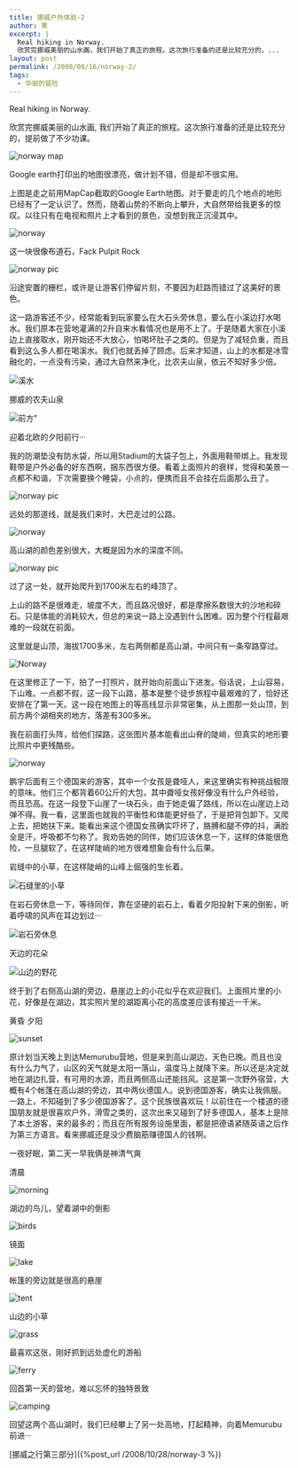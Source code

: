 ```yaml
---
title: 挪威户外体验-2
author: 果
excerpt: |
  Real hiking in Norway.
  欣赏完挪威美丽的山水画，我们开始了真正的旅程。这次旅行准备的还是比较充分的，...
layout: post
permalink: /2008/08/16/norway-2/
tags:
  - 华丽的冒险
---
```

Real hiking in Norway.

欣赏完挪威美丽的山水画, 我们开始了真正的旅程。这次旅行准备的还是比较充分的，提前做了不少功课。

![norway map](http://farm4.static.flickr.com/3252/2768126319_a0af975889.jpg)

Google earth打印出的地图很漂亮，做计划不错，但是却不很实用。

上图是走之前用MapCap截取的Google Earth地图。对于要走的几个地点的地形已经有了一定认识了。然而，随着山势的不断向上攀升，大自然带给我更多的惊叹。以往只有在电视和照片上才看到的景色，没想到我正沉浸其中。

![norway](http://farm4.static.flickr.com/3116/2759592316_b8667ca0b7.jpg)

这一块很像布道石，Fack Pulpit Rock

![norway pic](http://farm4.static.flickr.com/3272/2758752227_15f8a59637.jpg)

沿途安置的栅栏，或许是让游客们停留片刻，不要因为赶路而错过了这美好的景色。

这一路游客还不少，经常能看到玩家要么在大石头旁休息，要么在小溪边打水喝水。我们原本在营地灌满的2升自来水看情况也是用不上了。于是随着大家在小溪边上直接取水，刚开始还不大放心，怕喝坏肚子之类的。但是为了减轻负重，而且看到这么多人都在喝溪水。我们也就丢掉了顾虑。后来才知道，山上的水都是冰雪融化的，一点没有污染，通过大自然来净化，比农夫山泉，依云不知好多少倍。

![溪水](http://farm4.static.flickr.com/3063/2768162401_fd55961b2f.jpg) 

挪威的农夫山泉

![前方](http://farm4.static.flickr.com/3098/2769133344_f91f2168f4.jpg)"

迎着北欧的夕阳前行···

我的防潮垫没有防水袋，所以用Stadium的大袋子包上，外面用鞋带绑上。我发现鞋带是户外必备的好东西啊，捆东西很方便。看着上面照片的衰样，觉得和美景一点都不和谐，下次需要换个睡袋，小点的，便携而且不会挂在后面那么丑了。
  
![norway pic](http://farm4.static.flickr.com/3191/2759592472_47c72f6a82.jpg)

远处的那道线，就是我们来时，大巴走过的公路。

![norway](http://farm4.static.flickr.com/3220/2759592622_2c96fac7eb.jpg)

高山湖的颜色差别很大，大概是因为水的深度不同。

![norway pic](http://farm4.static.flickr.com/3132/2758751743_808e6775ba.jpg)
  
过了这一处，就开始爬升到1700米左右的峰顶了。

上山的路不是很难走，坡度不大，而且路况很好，都是摩擦系数很大的沙地和碎石。只是体能的消耗较大，但总的来说一路上没遇到什么困难。因为整个行程最艰难的一段就在前面。

这里就是山顶，海拔1700多米，左右两侧都是高山湖，中间只有一条窄路穿过。

![Norway](http://farm4.static.flickr.com/3134/2759592930_4152b2f8fb.jpg) 

在这里修正了一下，拍了一打照片，就开始向前面山下进发。俗话说，上山容易，下山难。一点都不假，这一段下山路，基本是整个徒步旅程中最艰难的了，恰好还安排在了第一天。这一段在地图上的等高线显示非常密集，从上图那一处山顶，到前方两个湖相夹的地方，落差有300多米。
   
我在前面打头阵，给他们探路，这张图片基本能看出山脊的陡峭，但真实的地形要比照片中更残酷些。

![norway](http://farm4.static.flickr.com/3119/2769207602_7787e48750.jpg)

鹏宇后面有三个德国来的游客，其中一个女孩是聋哑人，来这里确实有种挑战极限的意味。他们三个都背着60公斤的大包，其中聋哑女孩好像没有什么户外经验，而且恐高。在这一段登下山崖了一块石头，由于她走偏了路线，所以在山崖边上动弹不得。我一看，这里面也就我的平衡性和体能更好些了，于是把背包卸下。又爬上去，把她扶下来。能看出来这个德国女孩确实吓坏了，胳膊和腿不停的抖，满脸全是汗，呼吸都不匀称了。我劝告她的同伴，她们应该休息一下，这样的体能很危险，一旦腿软了，在这样陡峭的地方很难想象会有什么后果。

岩缝中的小草，在这样陡峭的山峰上倔强的生长着。

![石缝里的小草](http://farm4.static.flickr.com/3020/2769190732_fd9162f074.jpg)

在岩石旁休息一下，等待同伴，靠在坚硬的岩石上，看着夕阳投射下来的倒影，听着呼啸的风声在耳边划过···

![岩石旁休息](http://farm4.static.flickr.com/3154/2769185450_ffb72000f9.jpg)

天边的花朵

![山边的野花](ttp://farm4.static.flickr.com/3101/2768408849_25921ca0c7.jpg) 

终于到了右侧高山湖的旁边，悬崖边上的小花似乎在欢迎我们。上面照片里的小花，好像是在湖边，其实照片里的湖距离小花的高度差应该有接近一千米。
    
黄昏 夕阳 

![sunset](http://farm4.static.flickr.com/3065/2768433051_07f2ea5bf7.jpg)

原计划当天晚上到达Memurubu营地，但是来到高山湖边，天色已晚。而且也没有什么力气了，山区的天气就是太阳一落山，温度马上就降下来。所以还是决定就地在湖边扎营，有可用的水源，而且两侧高山还能挡风。这是第一次野外宿营，大概有4个帐篷在高山湖的旁边，其中两伙德国人。说到德国游客，确实让我佩服。一路上，不知碰到了多少德国游客了。这个民族很喜欢玩！以前住在一个楼道的德国朋友就是很喜欢户外，滑雪之类的，这次出来又碰到了好多德国人，基本上是除了本土游客，来的最多的；而且在所有服务设施里面，都是把德语紧随英语之后作为第三方语言。看来挪威还是没少费脑筋赚德国人的钱啊。
    
一夜好眠，第二天一早我俩是神清气爽

清晨

![morning](http://farm4.static.flickr.com/3170/2768500731_07d42eeea5.jpg)

湖边的鸟儿，望着湖中的倒影

![birds](http://farm4.static.flickr.com/3097/2768494181_8663e88a31.jpg)

镜面

![lake](http://farm4.static.flickr.com/3137/2768513545_2b719a78f5.jpg)

帐篷的旁边就是很高的悬崖

![tent](http://farm4.static.flickr.com/3087/2768518387_5faeb92b25.jpg)

山边的小草

![grass](http://farm4.static.flickr.com/3266/2768514515_585c39d601.jpg)

最喜欢这张，刚好抓到远处虚化的游船

![ferry](http://farm4.static.flickr.com/3043/2769360794_1e779c0a0f.jpg)

回首第一天的营地，难以忘怀的独特景致

![camping](http://farm4.static.flickr.com/3081/2769360596_59889f783f.jpg)

回望这两个高山湖时，我们已经攀上了另一处高地，打起精神，向着Memurubu前进···
  
[挪威之行第三部分]({%post_url /2008/10/28/norway-3 %})